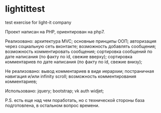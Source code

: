 # lightittest
test exercise for light-it company

Проект написан на PHP, ориентирован на php7.

Реализовано:
архитектура MVC;
основные принципы ООП;
авторизация через социальную сеть вконтакте;
возможность добавлять сообщения;
возможность комментировать сообщения;
сортировка сообщений по дате написания (по факту по id, свежие вверху);
сортировка комментариев по дате написания (по факту по id, свежие внизу);

Не реализовано:
вывод комментариев в виде иерархии;
постраничная навигация и/или infinity scroll;
возможность комментирования комментариев;

Использовано:
jquery;
bootstrap;
vk auth widjet;

P.S. есть еще над чем поработать, но с технической стороны база подготовлена,
в остальном вопрос времени.
